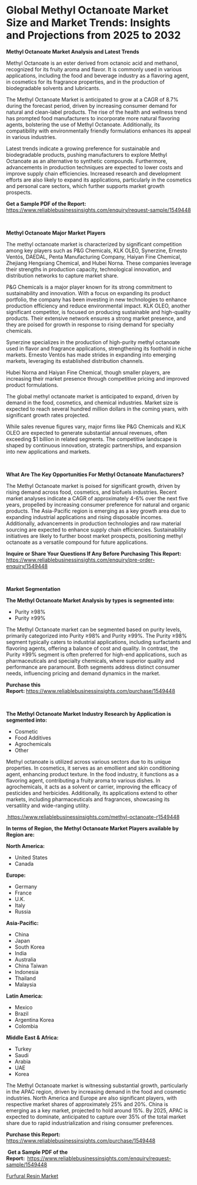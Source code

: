 <p><h1>Global Methyl Octanoate Market Size and Market Trends: Insights and Projections from 2025 to 2032</h1></p><p><strong>Methyl Octanoate Market Analysis and Latest Trends</strong></p>
<p><p>Methyl Octanoate is an ester derived from octanoic acid and methanol, recognized for its fruity aroma and flavor. It is commonly used in various applications, including the food and beverage industry as a flavoring agent, in cosmetics for its fragrance properties, and in the production of biodegradable solvents and lubricants. </p><p>The Methyl Octanoate Market is anticipated to grow at a CAGR of 8.7% during the forecast period, driven by increasing consumer demand for natural and clean-label products. The rise of the health and wellness trend has prompted food manufacturers to incorporate more natural flavoring agents, bolstering the use of Methyl Octanoate. Additionally, its compatibility with environmentally friendly formulations enhances its appeal in various industries.</p><p>Latest trends indicate a growing preference for sustainable and biodegradable products, pushing manufacturers to explore Methyl Octanoate as an alternative to synthetic compounds. Furthermore, advancements in production techniques are expected to lower costs and improve supply chain efficiencies. Increased research and development efforts are also likely to expand its applications, particularly in the cosmetics and personal care sectors, which further supports market growth prospects.</p></p>
<p><strong>Get a Sample PDF of the Report:&nbsp;</strong> <a href="https://www.reliablebusinessinsights.com/enquiry/request-sample/1549448?utm_campaign=2321&utm_medium=2&utm_source=Github&utm_content=ia&utm_term=01042025&utm_id=methyl-octanoate">https://www.reliablebusinessinsights.com/enquiry/request-sample/1549448</a></p>
<p>&nbsp;</p>
<p><strong>Methyl Octanoate Major Market Players</strong></p>
<p><p>The methyl octanoate market is characterized by significant competition among key players such as P&G Chemicals, KLK OLEO, Synerzine, Ernesto Ventós, DAEDAL, Penta Manufacturing Company, Haiyan Fine Chemical, Zhejiang Hengxiang Chemical, and Hubei Norna. These companies leverage their strengths in production capacity, technological innovation, and distribution networks to capture market share.</p><p>P&G Chemicals is a major player known for its strong commitment to sustainability and innovation. With a focus on expanding its product portfolio, the company has been investing in new technologies to enhance production efficiency and reduce environmental impact. KLK OLEO, another significant competitor, is focused on producing sustainable and high-quality products. Their extensive network ensures a strong market presence, and they are poised for growth in response to rising demand for specialty chemicals.</p><p>Synerzine specializes in the production of high-purity methyl octanoate used in flavor and fragrance applications, strengthening its foothold in niche markets. Ernesto Ventós has made strides in expanding into emerging markets, leveraging its established distribution channels. </p><p>Hubei Norna and Haiyan Fine Chemical, though smaller players, are increasing their market presence through competitive pricing and improved product formulations.</p><p>The global methyl octanoate market is anticipated to expand, driven by demand in the food, cosmetics, and chemical industries. Market size is expected to reach several hundred million dollars in the coming years, with significant growth rates projected.</p><p>While sales revenue figures vary, major firms like P&G Chemicals and KLK OLEO are expected to generate substantial annual revenues, often exceeding $1 billion in related segments. The competitive landscape is shaped by continuous innovation, strategic partnerships, and expansion into new applications and markets.</p></p>
<p>&nbsp;</p>
<p><strong>What Are The Key Opportunities For Methyl Octanoate Manufacturers?</strong></p>
<p><p>The Methyl Octanoate market is poised for significant growth, driven by rising demand across food, cosmetics, and biofuels industries. Recent market analyses indicate a CAGR of approximately 4-6% over the next five years, propelled by increasing consumer preference for natural and organic products. The Asia-Pacific region is emerging as a key growth area due to expanding industrial applications and rising disposable incomes. Additionally, advancements in production technologies and raw material sourcing are expected to enhance supply chain efficiencies. Sustainability initiatives are likely to further boost market prospects, positioning methyl octanoate as a versatile compound for future applications.</p></p>
<p><strong>Inquire or Share Your Questions If Any Before Purchasing This Report:</strong> <a href="https://www.reliablebusinessinsights.com/enquiry/pre-order-enquiry/1549448?utm_campaign=2321&utm_medium=2&utm_source=Github&utm_content=ia&utm_term=01042025&utm_id=methyl-octanoate">https://www.reliablebusinessinsights.com/enquiry/pre-order-enquiry/1549448</a></p>
<p>&nbsp;</p>
<p><strong>Market Segmentation</strong></p>
<p><strong>The Methyl Octanoate Market Analysis by types is segmented into:</strong></p>
<p><ul><li>Purity ≥98%</li><li>Purity ≥99%</li></ul></p>
<p><p>The Methyl Octanoate market can be segmented based on purity levels, primarily categorized into Purity ≥98% and Purity ≥99%. The Purity ≥98% segment typically caters to industrial applications, including surfactants and flavoring agents, offering a balance of cost and quality. In contrast, the Purity ≥99% segment is often preferred for high-end applications, such as pharmaceuticals and specialty chemicals, where superior quality and performance are paramount. Both segments address distinct consumer needs, influencing pricing and demand dynamics in the market.</p></p>
<p><strong>Purchase this Report:&nbsp;</strong><a href="https://www.reliablebusinessinsights.com/purchase/1549448?utm_campaign=2321&utm_medium=2&utm_source=Github&utm_content=ia&utm_term=01042025&utm_id=methyl-octanoate">https://www.reliablebusinessinsights.com/purchase/1549448</a></p>
<p>&nbsp;</p>
<p><strong>The Methyl Octanoate Market Industry Research by Application is segmented into:</strong></p>
<p><ul><li>Cosmetic</li><li>Food Additives</li><li>Agrochemicals</li><li>Other</li></ul></p>
<p><p>Methyl octanoate is utilized across various sectors due to its unique properties. In cosmetics, it serves as an emollient and skin conditioning agent, enhancing product texture. In the food industry, it functions as a flavoring agent, contributing a fruity aroma to various dishes. In agrochemicals, it acts as a solvent or carrier, improving the efficacy of pesticides and herbicides. Additionally, its applications extend to other markets, including pharmaceuticals and fragrances, showcasing its versatility and wide-ranging utility.</p></p>
<p><a href="https://www.reliablebusinessinsights.com/methyl-octanoate-r1549448?utm_campaign=2321&utm_medium=2&utm_source=Github&utm_content=ia&utm_term=01042025&utm_id=methyl-octanoate">&nbsp;https://www.reliablebusinessinsights.com/methyl-octanoate-r1549448</a></p>
<p><strong>In terms of Region, the Methyl Octanoate Market Players available by Region are:</strong></p>
<p>
    <p> <strong> North America: </strong>
        <ul>
            <li>United States</li>
            <li>Canada</li>
        </ul>
        </p> 
    <p> <strong> Europe: </strong>
        <ul>
            <li>Germany</li>
            <li>France</li>
            <li>U.K.</li>
            <li>Italy</li>
            <li>Russia</li>
        </ul>
        </p> 
    <p> <strong> Asia-Pacific: </strong>
        <ul>
            <li>China</li>
            <li>Japan</li>
            <li>South Korea</li>
            <li>India</li>
            <li>Australia</li>
            <li>China Taiwan</li>
            <li>Indonesia</li>
            <li>Thailand</li>
            <li>Malaysia</li>
        </ul>
        </p> 
    <p> <strong> Latin America: </strong>
        <ul>
            <li>Mexico</li>
            <li>Brazil</li>
            <li>Argentina Korea</li>
            <li>Colombia</li>
        </ul>
        </p> 
    <p> <strong> Middle East & Africa: </strong>
        <ul>
            <li>Turkey</li>
            <li>Saudi</li>
            <li>Arabia</li>
            <li>UAE</li>
            <li>Korea</li>
        </ul>
    </p>
    </p>
<p><p>The Methyl Octanoate market is witnessing substantial growth, particularly in the APAC region, driven by increasing demand in the food and cosmetic industries. North America and Europe are also significant players, with respective market shares of approximately 25% and 20%. China is emerging as a key market, projected to hold around 15%. By 2025, APAC is expected to dominate, anticipated to capture over 35% of the total market share due to rapid industrialization and rising consumer preferences.</p></p>
<p><strong>Purchase this Report: </strong><a href="https://www.reliablebusinessinsights.com/purchase/1549448?utm_campaign=2321&utm_medium=2&utm_source=Github&utm_content=ia&utm_term=01042025&utm_id=methyl-octanoate">https://www.reliablebusinessinsights.com/purchase/1549448</a></p>
<p>&nbsp;<strong>Get a Sample PDF of the Report:&nbsp;&nbsp;</strong><a href="https://www.reliablebusinessinsights.com/enquiry/request-sample/1549448?utm_campaign=2321&utm_medium=2&utm_source=Github&utm_content=ia&utm_term=01042025&utm_id=methyl-octanoate">https://www.reliablebusinessinsights.com/enquiry/request-sample/1549448</a></p>
<p><strong></strong></p>
<p><p><a href="https://github.com/maclarensidney/Market-Research-Report-List-1/blob/main/furfural-resin-market.md?utm_campaign=2321&utm_medium=2&utm_source=Github&utm_content=ia&utm_term=01042025&utm_id=methyl-octanoate">Furfural Resin Market</a></p></p>